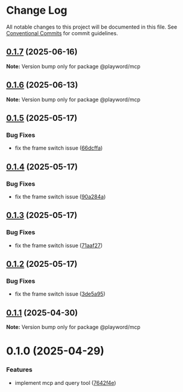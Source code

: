 # Change Log

All notable changes to this project will be documented in this file.
See [Conventional Commits](https://conventionalcommits.org) for commit guidelines.

## [0.1.7](https://github.com/Foreverskyin0216/playword/compare/@playword/mcp@0.1.6...@playword/mcp@0.1.7) (2025-06-16)

**Note:** Version bump only for package @playword/mcp





## [0.1.6](https://github.com/Foreverskyin0216/playword/compare/@playword/mcp@0.1.5...@playword/mcp@0.1.6) (2025-06-13)

**Note:** Version bump only for package @playword/mcp





## [0.1.5](https://github.com/Foreverskyin0216/playword/compare/@playword/mcp@0.1.1...@playword/mcp@0.1.5) (2025-05-17)


### Bug Fixes

* fix the frame switch issue ([66dcffa](https://github.com/Foreverskyin0216/playword/commit/66dcffa8011eaa6edc0705a680bf4660206bc378))





## [0.1.4](https://github.com/Foreverskyin0216/playword/compare/@playword/mcp@0.1.1...@playword/mcp@0.1.4) (2025-05-17)


### Bug Fixes

* fix the frame switch issue ([90a284a](https://github.com/Foreverskyin0216/playword/commit/90a284a4fa2063fe0e41759247be2a7c6255861d))





## [0.1.3](https://github.com/Foreverskyin0216/playword/compare/@playword/mcp@0.1.1...@playword/mcp@0.1.3) (2025-05-17)


### Bug Fixes

* fix the frame switch issue ([71aaf27](https://github.com/Foreverskyin0216/playword/commit/71aaf277785a0cea0a791d747e352b512a0d570f))





## [0.1.2](https://github.com/Foreverskyin0216/playword/compare/@playword/mcp@0.1.1...@playword/mcp@0.1.2) (2025-05-17)


### Bug Fixes

* fix the frame switch issue ([3de5a95](https://github.com/Foreverskyin0216/playword/commit/3de5a954f5968e25da3d4c672faf296cb9d21c31))





## [0.1.1](https://github.com/Foreverskyin0216/playword/compare/@playword/mcp@0.1.0...@playword/mcp@0.1.1) (2025-04-30)

**Note:** Version bump only for package @playword/mcp





# 0.1.0 (2025-04-29)


### Features

* implement mcp and query tool ([7642f4e](https://github.com/Foreverskyin0216/playword/commit/7642f4e19cead25a851a23aa1128c6e72301d719))
